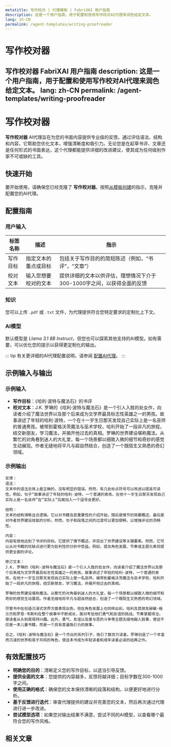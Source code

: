 ```yaml
---
metatitle: 写作校对 | 代理模板 | FabriXAI 用户指南
description: 这是一个用户指南，用于配置和使用写作校对AI代理来润色给定文本。
lang: zh-CN
permalink: /agent-templates/writing-proofreader
---
```


# 写作校对器

**写作校对器** FabriXAI 用户指南
description: 这是一个用户指南，用于配置和使用写作校对AI代理来润色给定文本。
lang: zh-CN
permalink: /agent-templates/writing-proofreader
---

# 写作校对器

**写作校对器** AI代理旨在为您的书面内容提供专业级的反馈。通过评估语法、结构和内容，它帮助您优化文本，增强清晰度和吸引力。无论您是在起草书评、文章还是任何形式的书面表达，这个代理都能提供详细的改进建议，使其成为任何级别作家不可或缺的工具。

## 快速开始

要开始使用，请确保您已经克隆了 **写作校对器**。按照[从模板创建](/en-us/create-from-templates/)的指示，克隆并配置您的AI代理。

## 配置指南

### 用户输入

| 标签名称 | 描述 | 指示 |
|---|---|---|
| 写作目标 | 指定文本的重点或目标 | 包括关于写作目的的简短陈述（例如，“书评”，“文章”） |
| 校对文本 | 输入您想要校对的文本 | 提供详细的文本以供评估，理想情况下介于300-1000字之间，以获得全面的反馈 |

### 知识

您可以上传 `.pdf` 或 `.txt` 文件，为代理提供符合您特定要求的定制化上下文。

### AI模型

默认模型是 *Llama 3.1 8B Instruct*，但您也可以探索其他支持的AI模型。如有需要，可以优化您的提示以获得更定制化的输出。

::: tip
有关更详细的AI代理配置说明，请参阅 [配置AI代理](/en-us/configuer-ai-agent/)。
:::

## 示例输入与输出

### 示例输入

- **写作目标**：《哈利·波特与魔法石》的书评
- **校对文本**：J.K. 罗琳的《哈利·波特与魔法石》是一个引人入胜的处女作，向读者介绍了魔法世界以及那个后来成为文学界最具标志性英雄之一的男孩。故事讲述了年轻的哈利·波特，一个在十一岁生日那天发现自己实际上是一名巫师的普通男孩。被带到霍格沃茨魔法与巫术学校，哈利开始了一段非凡的旅程，结交新朋友，学习魔法，并揭开他过去的真相。罗琳的世界建设堪称魔法。从繁忙的对角巷到迷人的大礼堂，每一个场景都以细致入微的细节和奇妙的感觉生动展现。作者无缝地将平凡与超自然结合，创造了一个既陌生又熟悉的奇幻领域。

### 示例输出

```
反馈：
语法：
文本中的语法总体上是正确的，没有明显的错误。然而，有几处标点符号可以改进以提高可读性。例如，句子“故事讲述了年轻的哈利·波特，一个普通的男孩，在他十一岁生日那天发现自己实际上是一名巫师”在“实际上”后面加入一个逗号会更好。

结构：
文本的结构清晰且合逻辑。它以对书籍及其重要性的介绍开始，随后是情节的简要概述，最后是对作者世界建设技能的分析。然而，句子和段落之间的过渡可以更加顺畅，以增强评论的流畅性。

内容：
内容有效地达到了书评的目标。它提供了情节概述，并突出了世界建设等关键要素。然而，它可以从对书籍的优缺点进行更为批判性的分析中受益。例如，提及角色发展、节奏或主题元素将提供更全面的评论。

修订文本：
J.K. 罗琳的《哈利·波特与魔法石》是一个引人入胜的处女作，向读者介绍了魔法世界以及那个后来成为文学界最具标志性英雄之一的男孩。故事讲述了年轻的哈利·波特，一个普通的男孩，在他十一岁生日那天发现自己实际上是一名巫师。被带到霍格沃茨魔法与巫术学校，哈利开始了一段非凡的旅程，结交新朋友，学习魔法，并揭开他过去的真相。

罗琳的世界建设堪称魔法。从繁忙的对角巷到迷人的大礼堂，每一个场景都以细致入微的细节和奇妙的感觉生动展现。作者无缝地将平凡与超自然结合，创造了一个既陌生又熟悉的奇幻领域。

尽管书中在创造沉浸式世界方面表现出色，但在角色发展上也同样出彩。哈利及其朋友赫敏·格兰杰和罗恩·韦斯利在整个故事中不断成长，面对考验他们勇气和友谊的挑战。节奏掌握得当，使读者从头到尾保持兴趣。此外，勇气、友谊以及善与恶的斗争等主题无缝地融入叙事，使这不仅是一本儿童书籍，而是一个具有普遍吸引力的故事。

总之，《哈利·波特与魔法石》是一个杰出的系列引子，吸引了数百万读者。罗琳创造了一个丰富而沉浸的世界和易于共鸣的角色，使这本书成为年轻读者和成年读者必读的经典之作。
```

## 有效配置技巧

- **明确您的目的**：清晰定义您的写作目标，以适当引导反馈。
- **提供全面的文本**：您提供的内容越多，反馈将越详细；目标字数在300-1000字之间。
- **使用正确的格式**：确保您的文本保持清晰的段落和结构，以便更好地进行分析。
- **基于反馈进行迭代**：审查代理提供的建议并完善您的文本，然后再次通过代理进行进一步改进。
- **尝试模型选项**：如果您对输出结果不满意，尝试不同的AI模型，以查看哪个最符合您的写作风格。

## 相关文章
